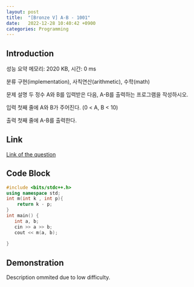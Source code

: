 ```yaml
---
layout: post
title:  "[Bronze V] A-B - 1001"
date:   2022-12-28 10:40:42 +0900
categories: Programming
---
```


## Introduction

성능 요약
메모리: 2020 KB, 시간: 0 ms

분류
구현(implementation), 사칙연산(arithmetic), 수학(math)

문제 설명
두 정수 A와 B를 입력받은 다음, A-B를 출력하는 프로그램을 작성하시오.

입력
첫째 줄에 A와 B가 주어진다. (0 < A, B < 10)

출력
첫째 줄에 A-B를 출력한다.

## Link

[Link of the question](https://www.acmicpc.net/problem/1001)

## Code Block

```c++
#include <bits/stdc++.h>
using namespace std;
int m(int k , int p){
    return k - p;
}
int main() {
   int a, b;
   cin >> a >> b;
   cout << m(a, b);
   
}
```

## Demonstration

Description ommited due to low difficulty.
